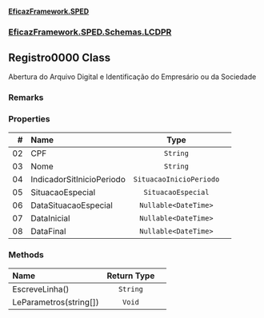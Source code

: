 #### [EficazFramework.SPED](EficazFrameworkSPED.md 'EficazFramework SPED')
### [EficazFramework.SPED.Schemas.LCDPR](EficazFramework.SPED.Schemas.LCDPR.md 'EficazFramework.SPED.Schemas.LCDPR')

## Registro0000 Class

Abertura do Arquivo Digital e Identificação do Empresário ou da Sociedade

### Remarks
### Properties

| # | Name | Type | |
| ---: | :--- | :---: | :--- |
| 02 | CPF | `String` |  |
| 03 | Nome | `String` |  |
| 04 | IndicadorSitInicioPeriodo | `SituacaoInicioPeriodo` |  |
| 05 | SituacaoEspecial | `SituacaoEspecial` |  |
| 06 | DataSituacaoEspecial | `Nullable<DateTime>` |  |
| 07 | DataInicial | `Nullable<DateTime>` |  |
| 08 | DataFinal | `Nullable<DateTime>` |  |
### Methods

| Name | Return Type | |
| :--- | :---: | :--- |
| EscreveLinha() | `String` |  |
| LeParametros(string[]) | `Void` |  |
